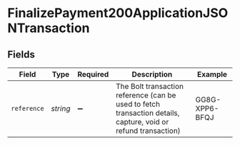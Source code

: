 # FinalizePayment200ApplicationJSONTransaction


## Fields

| Field                                                                                                          | Type                                                                                                           | Required                                                                                                       | Description                                                                                                    | Example                                                                                                        |
| -------------------------------------------------------------------------------------------------------------- | -------------------------------------------------------------------------------------------------------------- | -------------------------------------------------------------------------------------------------------------- | -------------------------------------------------------------------------------------------------------------- | -------------------------------------------------------------------------------------------------------------- |
| `reference`                                                                                                    | *string*                                                                                                       | :heavy_minus_sign:                                                                                             | The Bolt transaction reference (can be used to fetch transaction details, capture, void or refund transaction) | GG8G-XPP6-BFQJ                                                                                                 |